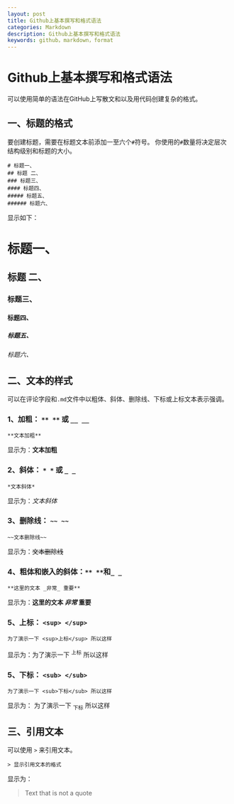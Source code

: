 ```yaml
---
layout: post
title: Github上基本撰写和格式语法
categories: Markdown
description: Github上基本撰写和格式语法
keywords: github，markdown，format
---
```


# Github上基本撰写和格式语法

可以使用简单的语法在GitHub上写散文和以及用代码创建复杂的格式。

## 一、标题的格式

要创建标题，需要在标题文本前添加一至六个`#`符号。 你使用的`#`数量将决定层次结构级别和标题的大小。

```
# 标题一、
## 标题 二、
### 标题三、
#### 标题四、
##### 标题五、
###### 标题六、
```
显示如下：

# 标题一、
## 标题 二、
### 标题三、
#### 标题四、
##### 标题五、
###### 标题六、

## 二、文本的样式

可以在评论字段和`.md`文件中以粗体、斜体、删除线、下标或上标文本表示强调。

### 1、加粗： ```** **``` 或 ```__ __```

```**文本加粗**```

显示为：**文本加粗**

### 2、斜体： ```* *``` 或 ```_ _```

```*文本斜体*```

显示为：*文本斜体*

### 3、删除线： ```~~ ~~```

```~~文本删除线~~```

显示为：~~文本删除线~~

### 4、粗体和嵌入的斜体：```** **```和```_ _```

```**这里的文本 _非常_ 重要**```

显示为：**这里的文本 _非常_ 重要**

### 5、上标： ```<sup> </sup>```

 ```为了演示一下 <sup>上标</sup> 所以这样```

 显示为：为了演示一下 <sup>上标</sup> 所以这样

### 5、下标： ```<sub> </sub>```

 ```为了演示一下 <sub>下标</sub> 所以这样```

 显示为： 为了演示一下 <sub>下标</sub> 所以这样

## 三、引用文本

可以使用 ```>``` 来引用文本。

```> 显示引用文本的格式```

显示为：

> Text that is not a quote


